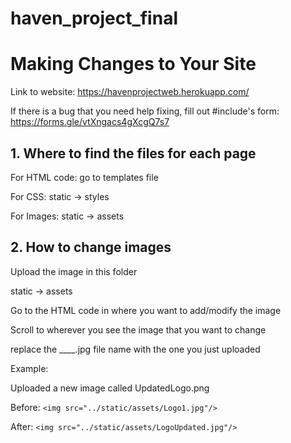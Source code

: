 # haven_project_final

# Making Changes to Your Site

Link to website: https://havenprojectweb.herokuapp.com/

If there is a bug that you need help fixing, fill out #include's form: https://forms.gle/vtXngacs4gXcgQ7s7

## 1. Where to find the files for each page

For HTML code:
go to templates file

For CSS:
static -> styles

For Images:
static -> assets

## 2. How to change images

Upload the image in this folder

static -> assets

Go to the HTML code in where you want to add/modify the image

Scroll to wherever you see the image that you want to change

replace the ____.jpg file name with the one you just uploaded

Example:

Uploaded a new image called UpdatedLogo.png

Before: ```<img src="../static/assets/Logo1.jpg"/> ```

After: ```<img src="../static/assets/LogoUpdated.jpg"/> ```

